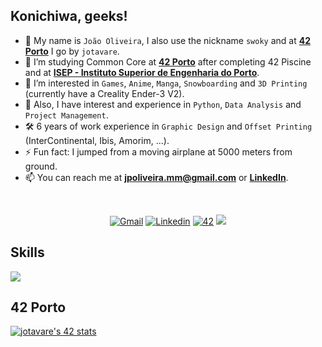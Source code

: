 <!---
DESCRIPTION
--->
## Konichiwa, geeks!

- 👋 My name is `João Oliveira`, I also use the nickname `swoky` and at [**42 Porto**](https://www.42porto.com) I go by `jotavare`.
- 🌱 I’m studying Common Core at [**42 Porto**](https://www.42porto.com) after completing 42 Piscine and at [**ISEP - Instituto Superior de Engenharia do Porto**](https://www.isep.ipp.pt).
- 👀 I’m interested in `Games`, `Anime`, `Manga`, `Snowboarding` and `3D Printing` (currently have a Creality Ender-3 V2).
- 🚀 Also, I have interest and experience in `Python`, `Data Analysis` and `Project Management`.
- 🛠️ 6 years of work experience in `Graphic Design` and `Offset Printing` (InterContinental, Ibis, Amorim, ...).
- ⚡ Fun fact: I jumped from a moving airplane at 5000 meters from ground.
- 📫 You can reach me at **jpoliveira.mm@gmail.com** or [**LinkedIn**](https://www.linkedin.com/in/joaoptoliveira/).

<!---
SMALL ICONS
--->
<br/>
<p align="center">
<a href='mailto:jpoliveira.mm@gmail.com' target="_blank"><img alt='Gmail' src='https://img.shields.io/badge/Gmail-100000?style=flat&logo=Gmail&logoColor=white&labelColor=EA4335&color=EA4335'/></a>
</a>
<a href='https://www.linkedin.com/in/joaoptoliveira' target="_blank"><img alt='Linkedin' src='https://img.shields.io/badge/LinkedIn-100000?style=flat&logo=Linkedin&logoColor=white&labelColor=0A66C2&color=0A66C2'/></a>
</a>
<a href='https://profile.intra.42.fr/users/jotavare' target="_blank"><img alt='42' src='https://img.shields.io/badge/42_Porto-100000?style=flat&logo=42&logoColor=white&labelColor=000000&color=000000'/></a>
</a>
<img src="https://komarev.com/ghpvc/?username=jotavare&style=flat&color=orange"></a>
</a>
</p>

<!---
BIG ICONS
--->
## Skills
<p align="left">
  <a href="https://skillicons.dev">
    <img src="https://skillicons.dev/icons?i=c,html,css,python,php,git,github,bash,linux,mysql,atom,emacs,idea,vim,vscode,ai,ps,au,sketchup,autocad,markdown,stackoverflow,wordpress,discord,linkedin,instagram" />
  </a>
</p>

## 42 Porto
[![jotavare's 42 stats](https://badge42.vercel.app/api/v2/clbvkpdqt00110fl38ozdkwj4/stats?cursusId=21&coalitionId=293)](https://github.com/JaeSeoKim/badge42)

<!---
jotavare/jotavare is a ✨ special ✨ repository because its `README.md` (this file) appears on your GitHub profile.
You can click the Preview link to take a look at your changes.
--->
